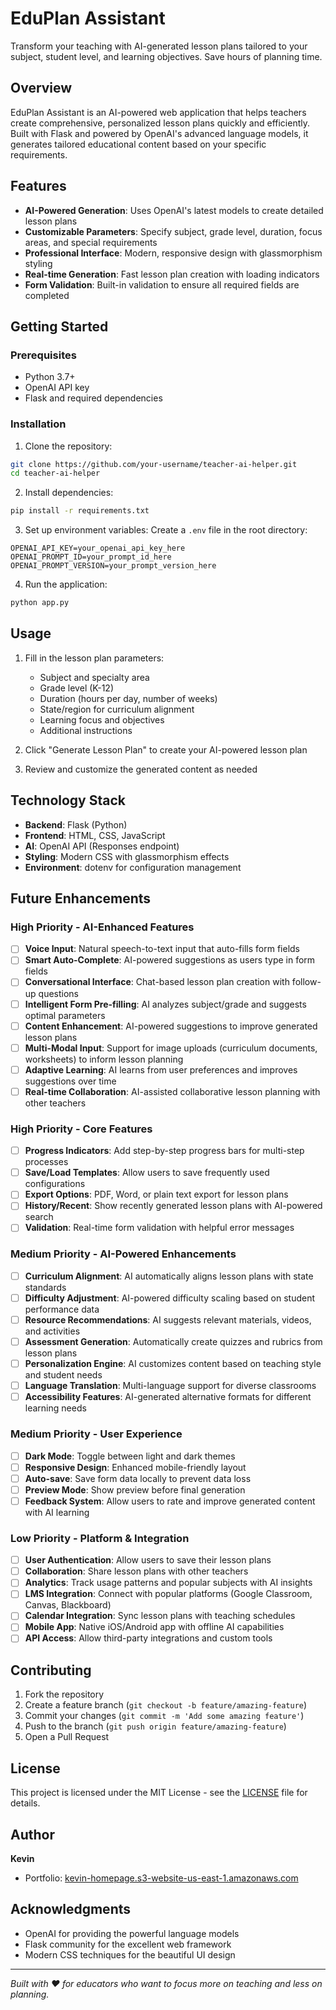# EduPlan Assistant

Transform your teaching with AI-generated lesson plans tailored to your subject, student level, and learning objectives. Save hours of planning time.

## Overview

EduPlan Assistant is an AI-powered web application that helps teachers create comprehensive, personalized lesson plans quickly and efficiently. Built with Flask and powered by OpenAI's advanced language models, it generates tailored educational content based on your specific requirements.

## Features

- **AI-Powered Generation**: Uses OpenAI's latest models to create detailed lesson plans
- **Customizable Parameters**: Specify subject, grade level, duration, focus areas, and special requirements
- **Professional Interface**: Modern, responsive design with glassmorphism styling
- **Real-time Generation**: Fast lesson plan creation with loading indicators
- **Form Validation**: Built-in validation to ensure all required fields are completed

## Getting Started

### Prerequisites

- Python 3.7+
- OpenAI API key
- Flask and required dependencies

### Installation

1. Clone the repository:
```bash
git clone https://github.com/your-username/teacher-ai-helper.git
cd teacher-ai-helper
```

2. Install dependencies:
```bash
pip install -r requirements.txt
```

3. Set up environment variables:
Create a `.env` file in the root directory:
```
OPENAI_API_KEY=your_openai_api_key_here
OPENAI_PROMPT_ID=your_prompt_id_here
OPENAI_PROMPT_VERSION=your_prompt_version_here
```

4. Run the application:
```bash
python app.py
```

## Usage

1. Fill in the lesson plan parameters:
   - Subject and specialty area
   - Grade level (K-12)
   - Duration (hours per day, number of weeks)
   - State/region for curriculum alignment
   - Learning focus and objectives
   - Additional instructions

2. Click "Generate Lesson Plan" to create your AI-powered lesson plan

3. Review and customize the generated content as needed

## Technology Stack

- **Backend**: Flask (Python)
- **Frontend**: HTML, CSS, JavaScript
- **AI**: OpenAI API (Responses endpoint)
- **Styling**: Modern CSS with glassmorphism effects
- **Environment**: dotenv for configuration management

## Future Enhancements

### High Priority - AI-Enhanced Features
- [ ] **Voice Input**: Natural speech-to-text input that auto-fills form fields
- [ ] **Smart Auto-Complete**: AI-powered suggestions as users type in form fields
- [ ] **Conversational Interface**: Chat-based lesson plan creation with follow-up questions
- [ ] **Intelligent Form Pre-filling**: AI analyzes subject/grade and suggests optimal parameters
- [ ] **Content Enhancement**: AI-powered suggestions to improve generated lesson plans
- [ ] **Multi-Modal Input**: Support for image uploads (curriculum documents, worksheets) to inform lesson planning
- [ ] **Adaptive Learning**: AI learns from user preferences and improves suggestions over time
- [ ] **Real-time Collaboration**: AI-assisted collaborative lesson planning with other teachers

### High Priority - Core Features
- [ ] **Progress Indicators**: Add step-by-step progress bars for multi-step processes
- [ ] **Save/Load Templates**: Allow users to save frequently used configurations
- [ ] **Export Options**: PDF, Word, or plain text export for lesson plans
- [ ] **History/Recent**: Show recently generated lesson plans with AI-powered search
- [ ] **Validation**: Real-time form validation with helpful error messages

### Medium Priority - AI-Powered Enhancements
- [ ] **Curriculum Alignment**: AI automatically aligns lesson plans with state standards
- [ ] **Difficulty Adjustment**: AI-powered difficulty scaling based on student performance data
- [ ] **Resource Recommendations**: AI suggests relevant materials, videos, and activities
- [ ] **Assessment Generation**: Automatically create quizzes and rubrics from lesson plans
- [ ] **Personalization Engine**: AI customizes content based on teaching style and student needs
- [ ] **Language Translation**: Multi-language support for diverse classrooms
- [ ] **Accessibility Features**: AI-generated alternative formats for different learning needs

### Medium Priority - User Experience
- [ ] **Dark Mode**: Toggle between light and dark themes
- [ ] **Responsive Design**: Enhanced mobile-friendly layout
- [ ] **Auto-save**: Save form data locally to prevent data loss
- [ ] **Preview Mode**: Show preview before final generation
- [ ] **Feedback System**: Allow users to rate and improve generated content with AI learning

### Low Priority - Platform & Integration
- [ ] **User Authentication**: Allow users to save their lesson plans
- [ ] **Collaboration**: Share lesson plans with other teachers
- [ ] **Analytics**: Track usage patterns and popular subjects with AI insights
- [ ] **LMS Integration**: Connect with popular platforms (Google Classroom, Canvas, Blackboard)
- [ ] **Calendar Integration**: Sync lesson plans with teaching schedules
- [ ] **Mobile App**: Native iOS/Android app with offline AI capabilities
- [ ] **API Access**: Allow third-party integrations and custom tools

## Contributing

1. Fork the repository
2. Create a feature branch (`git checkout -b feature/amazing-feature`)
3. Commit your changes (`git commit -m 'Add some amazing feature'`)
4. Push to the branch (`git push origin feature/amazing-feature`)
5. Open a Pull Request

## License

This project is licensed under the MIT License - see the [LICENSE](LICENSE) file for details.

## Author

**Kevin**
- Portfolio: [kevin-homepage.s3-website-us-east-1.amazonaws.com](http://kevin-homepage.s3-website-us-east-1.amazonaws.com/)

## Acknowledgments

- OpenAI for providing the powerful language models
- Flask community for the excellent web framework
- Modern CSS techniques for the beautiful UI design

---

*Built with ❤️ for educators who want to focus more on teaching and less on planning.*